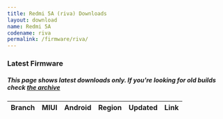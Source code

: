 ```yaml
---
title: Redmi 5A (riva) Downloads
layout: download
name: Redmi 5A
codename: riva
permalink: /firmware/riva/
---
```


### Latest Firmware
##### This page shows latest downloads only. If you're looking for old builds check [the archive](/archive/firmware/riva/)


<div class="table-responsive-md" id="table-wrapper">
<table id="firmware" class="compact table table-striped table-hover table-sm">
    <thead class="thead-dark">
        <tr>
            <th>Branch</th>
            <th>MIUI</th>
            <th>Android</th>
            <th>Region</th>
            <th>Updated</th>
            <th>Link</th>
        </tr>
    </thead>
    <script>loadFirmwareDownloads('riva', 'latest')</script>
</table>
</div>

